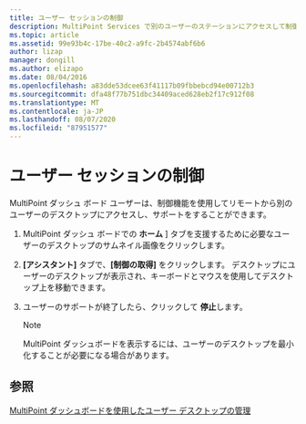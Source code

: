 ```yaml
---
title: ユーザー セッションの制御
description: MultiPoint Services で別のユーザーのステーションにアクセスして制御する方法について説明します。
ms.topic: article
ms.assetid: 99e93b4c-17be-40c2-a9fc-2b4574abf6b6
author: lizap
manager: dongill
ms.author: elizapo
ms.date: 08/04/2016
ms.openlocfilehash: a83dde53dcee63f41117b09fbbebcd94e00712b3
ms.sourcegitcommit: dfa48f77b751dbc34409aced628eb2f17c912f08
ms.translationtype: MT
ms.contentlocale: ja-JP
ms.lasthandoff: 08/07/2020
ms.locfileid: "87951577"
---
```

# <a name="take-control-of-a-user-session"></a>ユーザー セッションの制御
MultiPoint ダッシュ ボード ユーザーは、制御機能を使用してリモートから別のユーザーのデスクトップにアクセスし、サポートをすることができます。

1.  MultiPoint ダッシュ ボードでの **ホーム** ] タブを支援するために必要なユーザーのデスクトップのサムネイル画像をクリックします。

2.  **[アシスタント]** タブで、**[制御の取得]** をクリックします。 デスクトップにユーザーのデスクトップが表示され、キーボードとマウスを使用してデスクトップ上を移動できます。

3.  ユーザーのサポートが終了したら、クリックして **停止**します。

    > [!NOTE]
    > MultiPoint ダッシュボードを表示するには、ユーザーのデスクトップを最小化することが必要になる場合があります。

## <a name="see-also"></a>参照
[MultiPoint ダッシュボードを使用したユーザー デスクトップの管理](Manage-User-Desktops-Using-MultiPoint-Dashboard.md)

